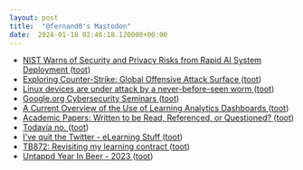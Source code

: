 ```yaml
---
layout: post
title:  "@fernand0's Mastodon"
date:  2024-01-18 02:46:18.120000+00:00
---
```

*  [NIST Warns of Security and Privacy Risks from Rapid AI System Deployment ](https://thehackernews.com/2024/01/nist-warns-of-security-and-privacy.htm) ([toot](https://mastodon.social/@fernand0/111774661221998599))
*  [Exploring Counter-Strike: Global Offensive Attack Surface ](https://www.synacktiv.com/publications/exploring-counter-strike-global-offensive-attack-surfac) ([toot](https://mastodon.social/@fernand0/111774496209416603))
*  [Linux devices are under attack by a never-before-seen worm ](https://arstechnica.com/security/2024/01/a-previously-unknown-worm-has-been-stealthily-targeting-linux-devices-for-a-year) ([toot](https://mastodon.social/@fernand0/111772789710718525))
*  [Google.org Cybersecurity Seminars ](https://cyberseminars.withgoogle.com) ([toot](https://mastodon.social/@fernand0/111772691885736499))
*  [A Current Overview of the Use of Learning Analytics Dashboards ](https://www.mdpi.com/2227-7102/14/1/8) ([toot](https://mastodon.social/@fernand0/111772548487636562))
*  [Academic Papers: Written to be Read, Referenced, or Questioned? ](https://blog.ouseful.info/2024/01/11/academic-papers-written-to-be-read-referenced-or-questioned) ([toot](https://mastodon.social/@fernand0/111772498837804282))
*  [Todavía no. ](https://avecesunafoto.wordpress.com/2024/01/17/todavia-no) ([toot](https://mastodon.social/@fernand0/111772410785379403))
*  [I’ve quit the Twitter - eLearning Stuff ](https://elearningstuff.net/2024/01/03/ive-quit-the-twitter) ([toot](https://mastodon.social/@fernand0/111772325761258384))
*  [TB872: Revisiting my learning contract ](https://dougbelshaw.com/blog/2024/01/05/tb872-revisiting-my-learning-contract) ([toot](https://mastodon.social/@fernand0/111772279304679868))
*  [Untappd Year In Beer - 2023 ](https://yearinbeer.untappd.com) ([toot](https://mastodon.social/@fernand0/111772087971260752))
